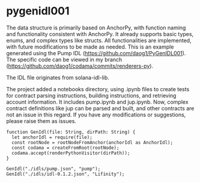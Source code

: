 # pygenidl001

The data structure is primarily based on AnchorPy, with function naming and functionality consistent with AnchorPy. It already supports basic types, enums, and complex types like structs. All functionalities are implemented, with future modifications to be made as needed. This is an example generated using the Pump IDL (https://github.com/daog1/PyGenIDL001). The specific code can be viewed in my branch (https://github.com/daog1/codama/commits/renderers-py).

The IDL file originates from solana-idl-lib.

The project added a notebooks directory, using .ipynb files to create tests for contract parsing instructions, building instructions, and retrieving account information. It includes pump.ipynb and jup.ipynb. Now, complex contract definitions like jup can be parsed and built, and other contracts are not an issue in this regard. If you have any modifications or suggestions, please raise them as issues.


```
function GenIdl(file: String, dirPath: String) {
  let anchorIdl = require(file);
  const rootNode = rootNodeFromAnchor(anchorIdl as AnchorIdl);
  const codama = createFromRoot(rootNode);
  codama.accept(renderPythonVisitor(dirPath));
}

GenIdl("./idls/pump.json", "pump");
GenIdl("./idls/idl-0.1.2.json", "Lifinity");


```
